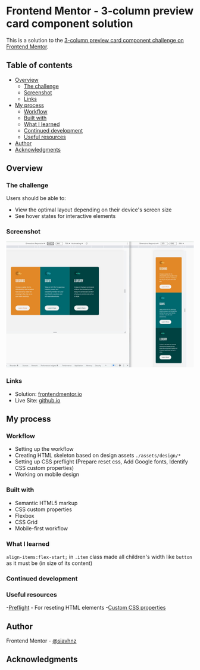 # Frontend Mentor - 3-column preview card component solution

This is a solution to the [3-column preview card component challenge on Frontend Mentor](https://www.frontendmentor.io/challenges/3column-preview-card-component-pH92eAR2-).

## Table of contents

- [Overview](#overview)
  - [The challenge](#the-challenge)
  - [Screenshot](#screenshot)
  - [Links](#links)
- [My process](#my-process)
  - [Workflow](#workflow)
  - [Built with](#built-with)
  - [What I learned](#what-i-learned)
  - [Continued development](#continued-development)
  - [Useful resources](#useful-resources)
- [Author](#author)
- [Acknowledgments](#acknowledgments)


## Overview

### The challenge

Users should be able to:

- View the optimal layout depending on their device's screen size
- See hover states for interactive elements

### Screenshot

![screenshot](./assets/images/screenshot.jpg)


### Links

- Solution: [frontendmentor.io](https://your-solution-url.com)
- Live Site: [github.io](https://your-live-site-url.com)

## My process

### Workflow
 
 - Setting up the workflow
 - Creating HTML skeleton based on design assets `./assets/design/*`
 - Setting up CSS preflight (Prepare reset css, Add Google fonts, Identify CSS custom properties)
 - Working on mobile design

### Built with

- Semantic HTML5 markup
- CSS custom properties
- Flexbox
- CSS Grid
- Mobile-first workflow

### What I learned

`align-items:flex-start;` in `.item` class made all children's width like `button` as it must be (in size of its content)

### Continued development


### Useful resources

 -[Preflight](https://unpkg.com/tailwindcss@3.1.8/src/css/preflight.css) - For reseting HTML elements
 -[Custom CSS properties](https://developer.mozilla.org/en-US/docs/Web/CSS/Using_CSS_custom_properties)

## Author

Frontend Mentor - [@siavhnz](https://www.frontendmentor.io/profile/siavhnz)


## Acknowledgments

